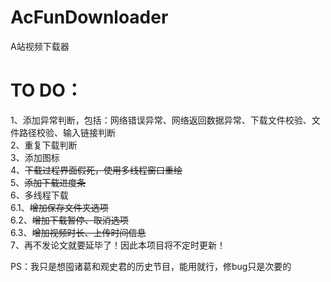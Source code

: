 # AcFunDownloader
A站视频下载器


# TO DO：
1、添加异常判断，包括：网络错误异常、网络返回数据异常、下载文件校验、文件路径校验、输入链接判断   
2、重复下载判断   
3、添加图标   
4、~~下载过程界面假死，使用多线程窗口重绘~~  
5、~~添加下载进度条~~   
6、多线程下载   
6.1、~~增加保存文件夹选项~~  
6.2、~~增加下载暂停、取消选项~~  
6.3、~~增加视频时长、上传时间信息~~  
7、再不发论文就要延毕了！因此本项目将不定时更新！   

PS：我只是想囤诸葛和观史君的历史节目，能用就行，修bug只是次要的

